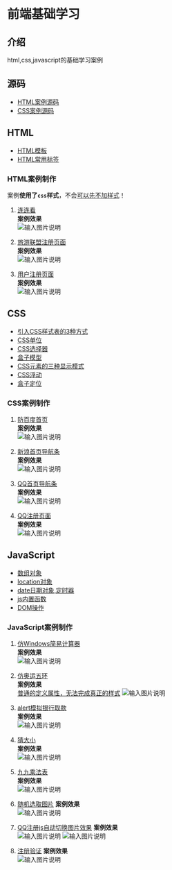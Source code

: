 # 前端基础学习

## 介绍
html,css,javascript的基础学习案例

## 源码
+ [HTML案例源码](https://gitee.com/LovelyHzz/webpage-basic-learning/blob/master/HTML/html-study.zip)
+ [CSS案例源码](https://gitee.com/LovelyHzz/webpage-basic-learning/blob/master/CSS/css-study.zip)

## HTML
+ [HTML模板](https://gitee.com/LovelyHzz/webpage-basic-learning/blob/master/HTML/HTML%E6%A8%A1%E6%9D%BF.md)
+ [HTML常用标签](https://gitee.com/LovelyHzz/webpage-basic-learning/blob/master/HTML/HTML%E5%B8%B8%E7%94%A8%E6%A0%87%E7%AD%BE.md)

### HTML案例制作

案例<b>使用了`css`样式</b>，不会<ins>可以先不加样式</ins>！
1. [连连看](https://gitee.com/LovelyHzz/webpage-basic-learning/blob/master/HTML/llk.html)  
**案例效果**  
![输入图片说明](https://images.gitee.com/uploads/images/2021/0911/103428_ac03ebae_8254421.png "llk.png")

2. [旅游联盟注册页面](https://gitee.com/LovelyHzz/webpage-basic-learning/blob/master/HTML/reg.html)  
**案例效果**  
![输入图片说明](https://images.gitee.com/uploads/images/2021/0911/103802_3b33af08_8254421.png "zc1.png")

3. [用户注册页面](https://gitee.com/LovelyHzz/webpage-basic-learning/blob/master/HTML/register.html)  
**案例效果**  
![输入图片说明](https://images.gitee.com/uploads/images/2021/0911/104111_07f62c5d_8254421.png "zc2.png")

## CSS
+ [引入CSS样式表的3种方式](https://gitee.com/LovelyHzz/webpage-basic-learning/blob/master/CSS/css%E5%BC%95%E5%85%A5%E7%9A%843%E7%A7%8D%E6%96%B9%E5%BC%8F.md)
+ [CSS单位](https://gitee.com/LovelyHzz/webpage-basic-learning/blob/master/CSS%E5%8D%95%E4%BD%8D.md)
+ [CSS选择器](https://gitee.com/LovelyHzz/webpage-basic-learning/blob/master/CSS/CSS%E9%80%89%E6%8B%A9%E5%99%A8.md)
+ [盒子模型](https://gitee.com/LovelyHzz/webpage-basic-learning/blob/master/CSS/%E7%9B%92%E5%AD%90%E6%A8%A1%E5%9E%8B.md)
+ [CSS元素的三种显示模式](https://gitee.com/LovelyHzz/webpage-basic-learning/blob/master/CSS/%E5%85%83%E7%B4%A0%E7%9A%84%E4%B8%89%E7%A7%8D%E6%98%BE%E7%A4%BA%E6%A8%A1%E5%BC%8F.md)
+ [CSS浮动](https://gitee.com/LovelyHzz/webpage-basic-learning/blob/master/CSS/%E6%B5%AE%E5%8A%A8.md)
+ [盒子定位](https://gitee.com/LovelyHzz/webpage-basic-learning/blob/master/CSS/%E7%9B%92%E5%AD%90%E5%AE%9A%E4%BD%8D.md)

### CSS案例制作

1. [防百度首页](https://gitee.com/LovelyHzz/webpage-basic-learning/blob/master/CSS/baidu.html)  
**案例效果**  
![输入图片说明](https://images.gitee.com/uploads/images/2021/0911/110634_b7b4427d_8254421.png "百度.png")

2. [新浪首页导航条](https://gitee.com/LovelyHzz/webpage-basic-learning/blob/master/CSS/news.html)  
**案例效果**  
![输入图片说明](https://images.gitee.com/uploads/images/2021/0911/112745_8ebc96db_8254421.png "sing.png")

3. [QQ首页导航条](https://gitee.com/LovelyHzz/webpage-basic-learning/blob/master/CSS/qq.html)  
**案例效果**  
![输入图片说明](https://images.gitee.com/uploads/images/2021/0911/113357_82cd94e8_8254421.png "qqnav.png")

4. [QQ注册页面](https://gitee.com/LovelyHzz/webpage-basic-learning/blob/master/CSS/qq_register.html)  
**案例效果**  
![输入图片说明](https://images.gitee.com/uploads/images/2021/0911/113153_5eeeba5a_8254421.png "qq.png")

## JavaScript
+ [数组对象](https://gitee.com/LovelyHzz/webpage-basic-learning/blob/master/JS/%E6%95%B0%E7%BB%84.md)
+ [location对象](https://gitee.com/LovelyHzz/webpage-basic-learning/blob/master/JS/location%E5%AF%B9%E8%B1%A1.md)
+ [date日期对象,定时器](https://gitee.com/LovelyHzz/webpage-basic-learning/blob/master/JS/date%E6%97%A5%E6%9C%9F%E5%AF%B9%E8%B1%A1.md)
+ [js内置函数](https://gitee.com/LovelyHzz/webpage-basic-learning/blob/master/JS/js%E5%86%85%E7%BD%AE%E5%87%BD%E6%95%B0.md)
+ [DOM操作](https://gitee.com/LovelyHzz/webpage-basic-learning/blob/master/JS/dom%E6%93%8D%E4%BD%9C.md)


### JavaScript案例制作

1. [仿Windows简易计算器](https://gitee.com/LovelyHzz/webpage-basic-learning/blob/master/JS/cal.html)  
**案例效果**  
![输入图片说明](https://images.gitee.com/uploads/images/2021/0911/115501_2ac9bdd0_8254421.png "cal.png")

2. [仿奥运五环](https://gitee.com/LovelyHzz/webpage-basic-learning/blob/master/JS/cutimg.html)  
**案例效果**  
<ins>普通的定义属性，无法完成真正的样式</ins>
![输入图片说明](https://images.gitee.com/uploads/images/2021/0911/120131_ae20059c_8254421.png "oly.png")

3. [alert模拟银行取款](https://gitee.com/LovelyHzz/webpage-basic-learning/blob/master/JS/money.html)  
**案例效果**  
![输入图片说明](https://images.gitee.com/uploads/images/2021/0911/120928_2fde7d03_8254421.png "pwd.png")

4. [猜大小](https://gitee.com/LovelyHzz/webpage-basic-learning/blob/master/JS/random.html)  
**案例效果**  
![输入图片说明](https://images.gitee.com/uploads/images/2021/0911/121113_b8618eb7_8254421.png "rand.png")

5. [九九乘法表](https://gitee.com/LovelyHzz/webpage-basic-learning/blob/master/JS/mul.html)  
**案例效果**  
![输入图片说明](https://images.gitee.com/uploads/images/2021/0911/121256_79b8a1ad_8254421.png "mul.png")

6. [随机选取图片](https://gitee.com/LovelyHzz/webpage-basic-learning/blob/master/JS/Olympic_rings.html)
**案例效果**  
![输入图片说明](https://images.gitee.com/uploads/images/2021/0911/130937_81ee4c6e_8254421.png "selectimg.png")

7. [QQ注册js自动切换图片效果](https://gitee.com/LovelyHzz/webpage-basic-learning/blob/master/JS/qq_register.html)
**案例效果**  
![输入图片说明](https://images.gitee.com/uploads/images/2021/0911/131229_cf4c11d1_8254421.png "qq1.png")
![输入图片说明](https://images.gitee.com/uploads/images/2021/0911/131238_e5ae5dbf_8254421.png "qq2.png")

8. [注册验证](https://gitee.com/LovelyHzz/webpage-basic-learning/blob/master/JS/reg.html)
**案例效果**  
![输入图片说明](https://images.gitee.com/uploads/images/2021/0911/131423_9db34cf9_8254421.png "zcyz.png")
